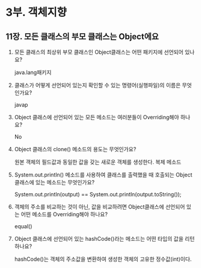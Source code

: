 # 3부. 객체지향

##    11장. 모든 클래스의 부모 클래스는 Object에요

1. 모든 클래스의 최상위 부모 클래스인 Object클래스는 어떤 패키지에 선언되어 있나요?

    java.lang패키지

2. 클래스가 어떻게 선언되어 있는지 확인할 수 있는 명령어(실행파일)의 이름은 무엇인가요?

    javap

3. Object 클래스에 선언되어 있는 모든 메소드는 여러분들이 Overriding해야 하나요?

    No

4. Object 클래스의 clone() 메소드의 용도는 무엇인가요?

    원본 객체의 필드값과 동일한 값을 갖는 새로운 객체를 생성한다. 복제 메소드

5. System.out.println() 메소드를 사용하여 클래스를 출력했을 때 호출되는 Object클래스에 있는 메소드는 무엇인가요?

    System.out.println(output) == System.out.println(output.toString());

6. 객체의 주소를 비교하는 것이 아닌, 값을 비교하려면 Object클래스에 선언되어 있는 어떤 메소드를 Overriding해야 하나요?

    equal()

7. Object 클래스에 선언되어 있는 hashCode()라는 메소드는 어떤 타입의 값을 리턴하나요?

    hashCode()는 객체의 주소값을 변환하여 생성한 객체의 고유한 정수값(int)이다.